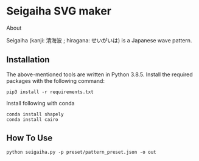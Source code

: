 # Seigaiha SVG maker

About

Seigaiha (kanji: 清海波 ; hiragana: せいがいは) is a Japanese wave pattern.

## Installation

The above-mentioned tools are written in Python 3.8.5. 
Install the required packages with the following command:

```
pip3 install -r requirements.txt
```

Install following with conda

```
conda install shapely
conda install cairo
```

## How To Use
```
python seigaiha.py -p preset/pattern_preset.json -o out
```